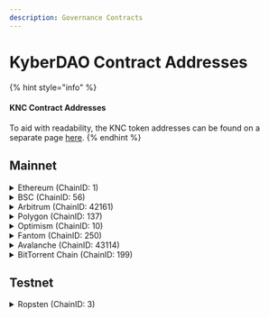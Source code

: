 ```yaml
---
description: Governance Contracts
---
```


# KyberDAO Contract Addresses

{% hint style="info" %}
#### KNC Contract Addresses

To aid with readability, the KNC token addresses can be found on a separate page [here](../../knc-token/knc-contract-addresses.md).
{% endhint %}

## Mainnet

<details>

<summary>Ethereum (ChainID: 1)</summary>

* KyberStaking: [`0xeadb96F1623176144EBa2B24e35325220972b3bD`](https://etherscan.io/address/0xeadb96F1623176144EBa2B24e35325220972b3bD)
* KyberGovernance: [`0x7Ec8FcC26bE7e9E85B57E73083E5Fe0550d8A7fE`](https://etherscan.io/address/0x7Ec8FcC26bE7e9E85B57E73083E5Fe0550d8A7fE)
* DefaultExecutor (Short Executor): [`0x41f5D722e6471c338392884088bD03340f50b3b5`](https://etherscan.io/address/0x41f5D722e6471c338392884088bD03340f50b3b5)
* DefaultExecutor (Long Executor): [`0x6758A66cD25fef7767A44895041678Fc4Ae9AfD0`](https://etherscan.io/address/0x6758A66cD25fef7767A44895041678Fc4Ae9AfD0)
* EpochVotingPowerStrategy: [`0xfbd73581af42b26295CF4B88B74A5AF71F209F8b`](https://etherscan.io/address/0xfbd73581af42b26295CF4B88B74A5AF71F209F8b)
* TreasuryPool: [`0x0E590bB5F02A0c38888bFFb45DeE050b8fB60Bda`](https://etherscan.io/address/0x0E590bB5F02A0c38888bFFb45DeE050b8fB60Bda)
* RewardsDistributor: [`0x5EC0DcF4f6F55f28550c70B854082993fdc0D3B2`](https://etherscan.io/address/0x5EC0DcF4f6F55f28550c70B854082993fdc0D3B2)
* RewardPool: [`0xD2D0a0557E5B78E29542d440eC968F9253Daa2e2`](https://etherscan.io/address/0xD2D0a0557E5B78E29542d440eC968F9253Daa2e2)
* KatanaFeeHandler: [`0x9Fb131eFbac23b735d7764AB12F9e52cC68401CA`](https://etherscan.io/address/0x9Fb131eFbac23b735d7764AB12F9e52cC68401CA)
* MultiSigWalletWithDailyLimit (DAO Multisig - Treasury): [`0x91c9D4373B077eF8082F468C7c97f2c499e36F5b`](https://etherscan.io/address/0x91c9D4373B077eF8082F468C7c97f2c499e36F5b)

</details>

<details>

<summary>BSC (ChainID: 56)</summary>

* MultiSigWalletWithDailyLimit (DAO Multisig - Treasury): [`0x91c9D4373B077eF8082F468C7c97f2c499e36F5b`](https://bscscan.com/address/0x91c9D4373B077eF8082F468C7c97f2c499e36F5b)

</details>

<details>

<summary>Arbitrum (ChainID: 42161)</summary>

* MultiSigWalletWithDailyLimit (DAO Multisig - Treasury): [`0x91c9D4373B077eF8082F468C7c97f2c499e36F5b`](https://arbiscan.io/address/0x5649B4DD00780e99Bab7Abb4A3d581Ea1aEB23D0)

</details>

<details>

<summary>Polygon (ChainID: 137)</summary>

* MultiSigWalletWithDailyLimit (DAO Multisig - Treasury): [`0x91c9D4373B077eF8082F468C7c97f2c499e36F5b`](https://polygonscan.com/address/0x91c9D4373B077eF8082F468C7c97f2c499e36F5b)

</details>

<details>

<summary>Optimism (ChainID: 10)</summary>

* MultiSigWalletWithDailyLimit (DAO Multisig - Treasury): [`0x91c9D4373B077eF8082F468C7c97f2c499e36F5b`](https://optimistic.etherscan.io/address/0x91c9D4373B077eF8082F468C7c97f2c499e36F5b)

</details>

<details>

<summary>Fantom (ChainID: 250)</summary>

* MultiSigWalletWithDailyLimit (DAO Multisig - Treasury): [`0x91c9D4373B077eF8082F468C7c97f2c499e36F5b`](https://ftmscan.com/address/0x91c9D4373B077eF8082F468C7c97f2c499e36F5b)

</details>

<details>

<summary>Avalanche (ChainID: 43114)</summary>

* MultiSigWalletWithDailyLimit (DAO Multisig - Treasury): [`0x91c9D4373B077eF8082F468C7c97f2c499e36F5b`](https://snowtrace.io/address/0x91c9D4373B077eF8082F468C7c97f2c499e36F5b)

</details>

<details>

<summary>BitTorrent Chain (ChainID: 199)</summary>

* MultiSigWalletWithDailyLimit (DAO Multisig - Treasury): [`0x91c9D4373B077eF8082F468C7c97f2c499e36F5b`](https://bttcscan.com/address/0x91c9D4373B077eF8082F468C7c97f2c499e36F5b)

</details>

## Testnet

<details>

<summary>Ropsten (ChainID: 3)</summary>

* KNC Token: `0xbe87E5634f9FC7cD3ED88ad58b1462F3C5A7EB5b`
* KNC Implementation: `0x7d66b55ec22c8c01d05ec9fc361228543c679798`
* KyberStaking: `0x6A345cdaBA1B34cC74b877530CF28aD43b2bF2C7`
* KyberGovernance: `0xef5a1404E312078cd16B7139a2257eD3bb42F787`
* Short Executor: `0x0F7aDBaa49E88097fe6f1258cB3C78d117fc6F6B`
* Long Executor: `0x2b554Bfb76c5A8dDD85E686DEa06b878EEC8f367`
* Voting Power Strategy: `0x7646A525258bc5f6f200A811F8F4e85efB50e025`
* Treasury: `0x7E945866e588C99fCbd42184F74F26e678869457`
* Reward Distributor: `0x3c25D80F41c41daa574f4dCD3Eaf3C9851962C1a`
* Reward Pool: `0xc278824e38870C47356A8335979065264A6fD2FB`
* FeeHandler: `0x11bcE71CC3F65E08D1bEDfCa5c1625979728B9bA`

</details>
